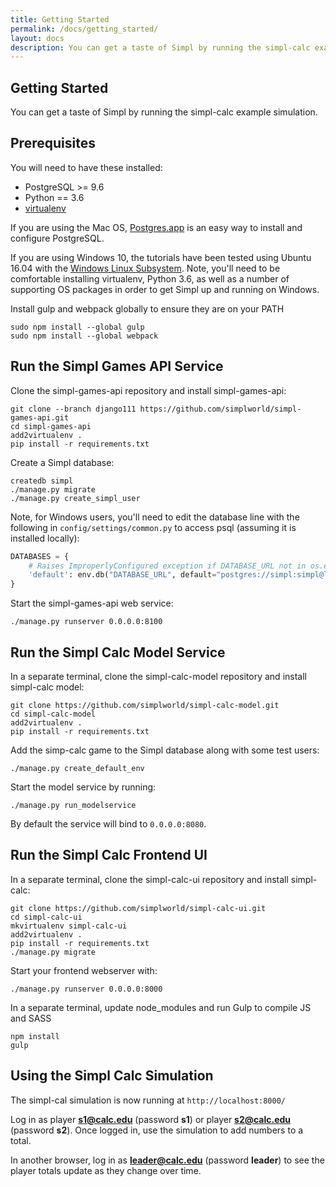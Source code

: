 ```yaml
---
title: Getting Started
permalink: /docs/getting_started/
layout: docs
description: You can get a taste of Simpl by running the simpl-calc example simulation.
---
```


## Getting Started

You can get a taste of Simpl by running the simpl-calc example simulation.

## Prerequisites

You will need to have these installed:
   * PostgreSQL >= 9.6
   * Python == 3.6
   * [virtualenv](https://virtualenv.pypa.io/en/stable/)

If you are using the Mac OS, [Postgres.app](https://postgresapp.com) is an easy way to install and configure PostgreSQL.

If you are using Windows 10, the tutorials have been tested using Ubuntu 16.04 with the [Windows Linux Subsystem](https://docs.microsoft.com/en-us/windows/wsl/install-win10).  Note, you'll need to be comfortable installing virtualenv, Python 3.6, as well as a number of supporting OS packages in order to get Simpl up and running on Windows.  

Install gulp and webpack globally to ensure they are on your PATH

```shell
sudo npm install --global gulp
sudo npm install --global webpack
```

## Run the Simpl Games API Service

Clone the simpl-games-api repository and install simpl-games-api:

```shell
git clone --branch django111 https://github.com/simplworld/simpl-games-api.git
cd simpl-games-api
add2virtualenv .
pip install -r requirements.txt        
```

Create a Simpl database:

```shell
createdb simpl
./manage.py migrate
./manage.py create_simpl_user
```

Note, for Windows users, you'll need to edit the database line with the following in `config/settings/common.py` to access psql (assuming it is installed locally):

```python
DATABASES = {
    # Raises ImproperlyConfigured exception if DATABASE_URL not in os.environ
    'default': env.db("DATABASE_URL", default="postgres://simpl:simpl@localhost:5432/simpl"),
}
```

Start the simpl-games-api web service:

```shell
./manage.py runserver 0.0.0.0:8100
```

## Run the Simpl Calc Model Service

In a separate terminal, clone the simpl-calc-model repository and install simpl-calc model:

```shell
git clone https://github.com/simplworld/simpl-calc-model.git
cd simpl-calc-model
add2virtualenv .
pip install -r requirements.txt
```

Add the simp-calc game to the Simpl database along with some test users:

```shell
./manage.py create_default_env
```

Start the model service by running:

```shell
./manage.py run_modelservice
```

By default the service will bind to `0.0.0.0:8080`.


## Run the Simpl Calc Frontend UI

In a separate terminal, clone the simpl-calc-ui repository and install simpl-calc:

```shell
git clone https://github.com/simplworld/simpl-calc-ui.git
cd simpl-calc-ui
mkvirtualenv simpl-calc-ui
add2virtualenv .
pip install -r requirements.txt
./manage.py migrate
```

Start your frontend webserver with:

```shell
./manage.py runserver 0.0.0.0:8000
```

In a separate terminal, update node_modules and run Gulp to compile JS and SASS

```shell
npm install
gulp
```

## Using the Simpl Calc Simulation

The simpl-cal simulation is now running at `http://localhost:8000/`

Log in as player **s1@calc.edu** (password **s1**) or player **s2@calc.edu** (password **s2**). Once logged in, use the simulation to add numbers to a total.

In another browser, log in as **leader@calc.edu** (password **leader**) to see the player totals update as they change over time.
